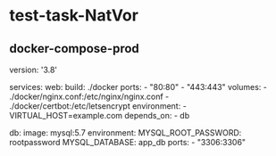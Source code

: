 # test-task-NatVor


## docker-compose-prod

version: '3.8'

services:
  web:
    build: ./docker
    ports:
      - "80:80"
      - "443:443"
    volumes:
      - ./docker/nginx.conf:/etc/nginx/nginx.conf
      - ./docker/certbot:/etc/letsencrypt
    environment:
      - VIRTUAL_HOST=example.com
    depends_on:
      - db

  db:
    image: mysql:5.7
    environment:
      MYSQL_ROOT_PASSWORD: rootpassword
      MYSQL_DATABASE: app_db
    ports:
      - "3306:3306"
